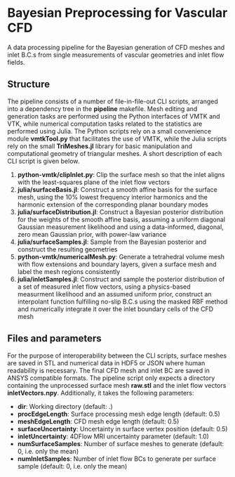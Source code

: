 # Bayesian Preprocessing for Vascular CFD
A data processing pipeline for the Bayesian generation of CFD meshes and inlet B.C.s from single measurements of vascular geometries and inlet flow fields.

## Structure
The pipeline consists of a number of file-in-file-out CLI scripts, arranged into a dependency tree in the **pipeline** makefile. Mesh editing and generation tasks are performed using the Python interfaces of VMTK and VTK, while numerical computation tasks related to the statistics are performed using Julia. The Python scripts rely on a small convenience module **vmtkTool.py** that facilitates the use of VMTK, while the Julia scripts rely on the small **TriMeshes.jl** library for basic manipulation and computational geometry of triangular meshes. A short description of each CLI script is given below.

1. **python-vmtk/clipInlet.py**: Clip the surface mesh so that the inlet aligns with the least-squares plane of the inlet flow vectors
2. **julia/surfaceBasis.jl**: Construct a smooth affine basis for the surface mesh, using the 10% lowest frequency interior harmonics and the harmonic extension of the corresponding planar boundary modes
3. **julia/surfaceDistribution.jl**: Construct a Bayesian posterior distribution for the weights of the smooth affine basis, assuming a uniform diagonal Gaussian measurement likelihood and using a data-informed, diagonal, zero mean Gaussian prior, with power-law variance
4. **julia/surfaceSamples.jl**: Sample from the Bayesian posterior and construct the resulting geometries
5. **python-vmtk/numericalMesh.py**: Generate a tetrahedral volume mesh with flow extensions and boundary layers, given a surface mesh and label the mesh regions consistently
6. **julia/inletSamples.jl**: Construct and sample the posterior distribution of a set of measured inlet flow vectors, using a physics-based measurment likelihood and an assumed uniform prior, construct an interpolant function fulfilling no-slip B.C.s using the masked RBF method and numerically integrate it over the inlet boundary cells of the CFD mesh

## Files and parameters
For the purpose of interoperability between the CLI scripts, surface meshes are saved in STL and numerical data in HDF5 or JSON where human readability is necessary. The final CFD mesh and inlet BC are saved in ANSYS compatible formats. The pipeline script only expects a directory containing the unprocessed surface mesh **raw.stl** and the inlet flow vectors **inletVectors.npy**. Additionally, it takes the following parameters:

- **dir**: Working directory (default: .)
- **procEdgeLength**: Surface processing mesh edge length (default: 0.5)
- **meshEdgeLength**: CFD mesh edge length (default: 0.5)
- **surfaceUncertainty**: Uncertainty in surface vertex position (default: 0.5)
- **inletUncertainty**: 4DFlow MRI uncertainty parameter (default: 1.0)
- **numSurfaceSamples**: Number of surface meshes to generate (default: 0, i.e. only the mean)
- **numInletSamples**: Number of inlet flow BCs to generate per surface sample (default: 0, i.e. only the mean)
